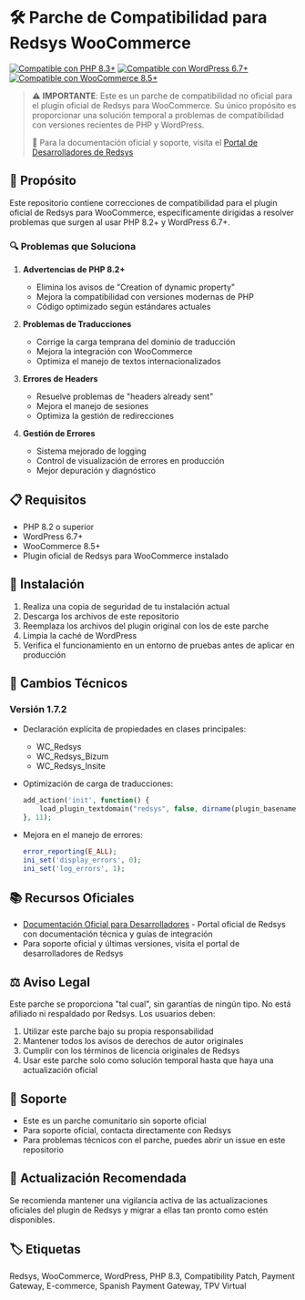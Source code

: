 # 🛠️ Parche de Compatibilidad para Redsys WooCommerce

[![Compatible con PHP 8.3+](https://img.shields.io/badge/PHP-8.3%2B-blue.svg)](https://www.php.net/)
[![Compatible con WordPress 6.7+](https://img.shields.io/badge/WordPress-6.7%2B-green.svg)](https://wordpress.org/)
[![Compatible con WooCommerce 8.5+](https://img.shields.io/badge/WooCommerce-8.5%2B-purple.svg)](https://woocommerce.com/)

> ⚠️ **IMPORTANTE**: Este es un parche de compatibilidad no oficial para el plugin oficial de Redsys para WooCommerce. Su único propósito es proporcionar una solución temporal a problemas de compatibilidad con versiones recientes de PHP y WordPress.
>
> 📌 Para la documentación oficial y soporte, visita el [Portal de Desarrolladores de Redsys](https://pagosonline.redsys.es/desarrolladores-inicio/documentacion-tipos-de-integracion/modulos-pago/)

## 🎯 Propósito

Este repositorio contiene correcciones de compatibilidad para el plugin oficial de Redsys para WooCommerce, específicamente dirigidas a resolver problemas que surgen al usar PHP 8.2+ y WordPress 6.7+.

### 🔍 Problemas que Soluciona

1. **Advertencias de PHP 8.2+**
   - Elimina los avisos de "Creation of dynamic property"
   - Mejora la compatibilidad con versiones modernas de PHP
   - Código optimizado según estándares actuales

2. **Problemas de Traducciones**
   - Corrige la carga temprana del dominio de traducción
   - Mejora la integración con WooCommerce
   - Optimiza el manejo de textos internacionalizados

3. **Errores de Headers**
   - Resuelve problemas de "headers already sent"
   - Mejora el manejo de sesiones
   - Optimiza la gestión de redirecciones

4. **Gestión de Errores**
   - Sistema mejorado de logging
   - Control de visualización de errores en producción
   - Mejor depuración y diagnóstico

## 📋 Requisitos

- PHP 8.2 o superior
- WordPress 6.7+
- WooCommerce 8.5+
- Plugin oficial de Redsys para WooCommerce instalado

## 🚀 Instalación

1. Realiza una copia de seguridad de tu instalación actual
2. Descarga los archivos de este repositorio
3. Reemplaza los archivos del plugin original con los de este parche
4. Limpia la caché de WordPress
5. Verifica el funcionamiento en un entorno de pruebas antes de aplicar en producción

## 📝 Cambios Técnicos

### Versión 1.7.2

- Declaración explícita de propiedades en clases principales:
  - WC_Redsys
  - WC_Redsys_Bizum
  - WC_Redsys_Insite

- Optimización de carga de traducciones:
  ```php
  add_action('init', function() {
      load_plugin_textdomain("redsys", false, dirname(plugin_basename(__FILE__)));
  }, 11);
  ```

- Mejora en el manejo de errores:
  ```php
  error_reporting(E_ALL);
  ini_set('display_errors', 0);
  ini_set('log_errors', 1);
  ```

## 📚 Recursos Oficiales

- [Documentación Oficial para Desarrolladores](https://pagosonline.redsys.es/desarrolladores-inicio/documentacion-tipos-de-integracion/modulos-pago/) - Portal oficial de Redsys con documentación técnica y guías de integración
- Para soporte oficial y últimas versiones, visita el portal de desarrolladores de Redsys

## ⚖️ Aviso Legal

Este parche se proporciona "tal cual", sin garantías de ningún tipo. No está afiliado ni respaldado por Redsys. Los usuarios deben:

1. Utilizar este parche bajo su propia responsabilidad
2. Mantener todos los avisos de derechos de autor originales
3. Cumplir con los términos de licencia originales de Redsys
4. Usar este parche solo como solución temporal hasta que haya una actualización oficial

## 📮 Soporte

- Este es un parche comunitario sin soporte oficial
- Para soporte oficial, contacta directamente con Redsys
- Para problemas técnicos con el parche, puedes abrir un issue en este repositorio

## 🔄 Actualización Recomendada

Se recomienda mantener una vigilancia activa de las actualizaciones oficiales del plugin de Redsys y migrar a ellas tan pronto como estén disponibles.

## 🏷️ Etiquetas

Redsys, WooCommerce, WordPress, PHP 8.3, Compatibility Patch, Payment Gateway, E-commerce, Spanish Payment Gateway, TPV Virtual
